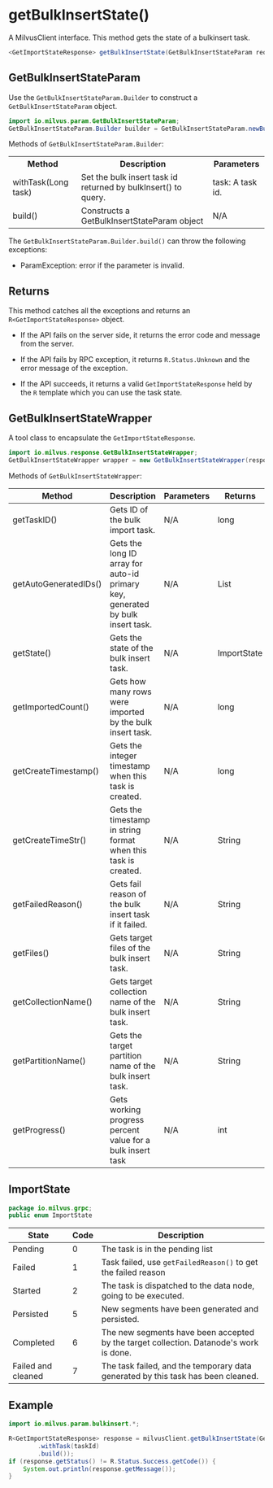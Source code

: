 # getBulkInsertState()

A MilvusClient interface. This method gets the state of a bulkinsert task.

```java
<GetImportStateResponse> getBulkInsertState(GetBulkInsertStateParam requestParam);
```

## GetBulkInsertStateParam

Use the `GetBulkInsertStateParam.Builder` to construct a `GetBulkInsertStateParam` object.

```java
import io.milvus.param.GetBulkInsertStateParam;
GetBulkInsertStateParam.Builder builder = GetBulkInsertStateParam.newBuilder();
```

Methods of `GetBulkInsertStateParam.Builder`:

<table>
    <tr>
        <th>Method</th>
        <th>Description</th>
        <th>Parameters</th>
    </tr>
    <tr>
        <td>withTask(Long task)</td>
        <td>Set the bulk insert task id returned by bulkInsert() to query.</td>
        <td>task: A task id.</td>
    </tr>
    <tr>
        <td>build()</td>
        <td>Constructs a GetBulkInsertStateParam object</td>
        <td>N/A</td>
    </tr>
</table>

The `GetBulkInsertStateParam.Builder.build()` can throw the following exceptions:

- ParamException: error if the parameter is invalid.

## Returns

This method catches all the exceptions and returns an `R<GetImportStateResponse>` object.

- If the API fails on the server side, it returns the error code and message from the server.

- If the API fails by RPC exception, it returns `R.Status.Unknown` and the error message of the exception.

- If the API succeeds, it returns a valid `GetImportStateResponse` held by the `R` template which you can use the task state.

## GetBulkInsertStateWrapper

A tool class to encapsulate the `GetImportStateResponse`. 

```java
import io.milvus.response.GetBulkInsertStateWrapper;
GetBulkInsertStateWrapper wrapper = new GetBulkInsertStateWrapper(response);
```

Methods of `GetBulkInsertStateWrapper`:

|  **Method**            |  **Description**                                                                |  **Parameters** |  **Returns**     |
| ---------------------- | ------------------------------------------------------------------------------- | --------------- | ---------------- |
|  getTaskID()           |  Gets ID of the bulk import task.                                               |  N/A            |  long            |
|  getAutoGeneratedIDs() |  Gets the long ID array for auto-id primary key, generated by bulk insert task. |  N/A            |  List<Long>      |
|  getState()            |  Gets the state of the bulk insert task.                                        |  N/A            |  ImportState     |
|  getImportedCount()    |  Gets how many rows were imported by the bulk insert task.                      |  N/A            |  long<br/>    |
|  getCreateTimestamp()  |  Gets the integer timestamp when this task is created.                          |  N/A<br/>    |  long<br/>    |
|  getCreateTimeStr()    |  Gets the timestamp in string format when this task is created.                 |  N/A<br/>    |  String          |
|  getFailedReason()     |  Gets fail reason of the bulk insert task if it failed.                         |  N/A            |  String          |
|  getFiles()            |  Gets target files of the bulk insert task.                                     |  N/A<br/>    |  String<br/>  |
|  getCollectionName()   |  Gets target collection name of the bulk insert task.                           |  N/A            |  String          |
|  getPartitionName()    |  Gets the target partition name of the bulk insert task.                        |  N/A<br/>    |  String<br/>  |
|  getProgress()         |  Gets working progress percent value for a bulk insert task                     |  N/A            |  int             |

## ImportState

```java
package io.milvus.grpc;
public enum ImportState
```

|  **State**          |  **Code** |  **Description**                                                                        |
| ------------------- | --------- | --------------------------------------------------------------------------------------- |
|  Pending            |  0        |  The task is in the pending list                                                        |
|  Failed             |  1        |  Task failed, use `getFailedReason()` to get the failed reason                          |
|  Started            |  2        |  The task is dispatched to the data node, going to be executed.                         |
|  Persisted          |  5        |  New segments have been generated and persisted.                                        |
|  Completed          |  6        |  The new segments have been accepted by the target collection. Datanode's work is done. |
|  Failed and cleaned |  7        |  The task failed, and the temporary data generated by this task has been cleaned.       |

## Example

```java
import io.milvus.param.bulkinsert.*;

R<GetImportStateResponse> response = milvusClient.getBulkInsertState(GetBulkInsertStateParam.newBuilder()
        .withTask(taskId)
        .build());
if (response.getStatus() != R.Status.Success.getCode()) {
    System.out.println(response.getMessage());
}
```
